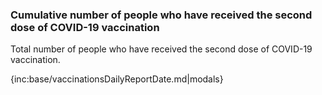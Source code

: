 ### Cumulative number of people who have received the second dose of COVID-19 vaccination

Total number of people who have received the second dose of COVID-19 vaccination.

{inc:base/vaccinationsDailyReportDate.md|modals}
